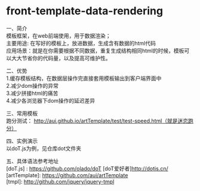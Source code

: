 # front-template-data-rendering

一、简介<br>
    模板框架，在web前端使用，用于数据渲染；<br>
    主要用途: 在写好的模板上，放进数据，生成含有数据的html代码<br>
    应用场景：就是在你需要根据不同数据，重复生成结构相同html的时候，模板可以大大节省你的代码量，以及提高可维护性。<br>
    
二、优势<br>
    1.缓存模板结构，在数据层操作完直接套用模板输出到客户端界面中<br>
    2.减少dom操作的异常<br>
    3.减少拼接html的痛苦<br>
    4.减少各浏览器下dom操作的延迟差异<br>
    
三、常用模板<br>
    跑分测试： http://aui.github.io/artTemplate/test/test-speed.html（就是迷恋跑分）
    
四、实例演示<br>
    以doT.js为例，见仓库dot文件夹
    
五、具体语法参考地址<br>
    [doT.js] : https://github.com/olado/doT   [doT爱好者]http://dotjs.cn/<br> 
    [artTemplate]: https://github.com/aui/artTemplate<br>
    [tmpl]: http://github.com/jquery/jquery-tmpl<br>
